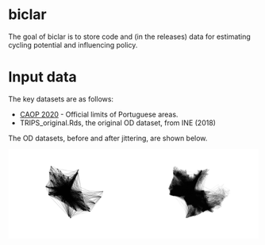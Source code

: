 
<!-- README.md is generated from README.Rmd. Please edit that file -->
<!-- README.md is generated from README.Rmd. Please edit that file -->

# biclar

<!-- badges: start -->
<!-- badges: end -->

The goal of biclar is to store code and (in the releases) data for
estimating cycling potential and influencing policy.

# Input data

The key datasets are as follows:

-   [CAOP
    2020](https://www.dgterritorio.gov.pt/cartografia/cartografia-tematica/caop?language=en) -
    Official limits of Portuguese areas.
-   TRIPS_original.Rds, the original OD dataset, from INE (2018)

The OD datasets, before and after jittering, are shown below.

<img src="man/figures/README-jitteredoverview-1.png" width="50%" /><img src="man/figures/README-jitteredoverview-2.png" width="50%" />
